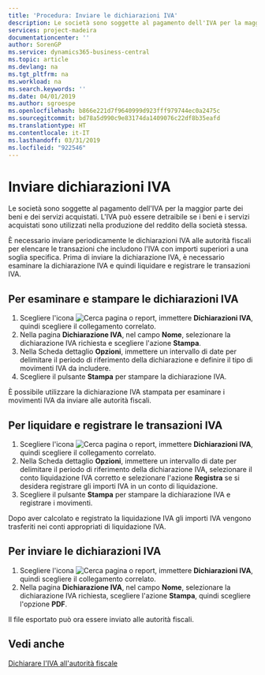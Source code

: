 ```yaml
---
title: 'Procedura: Inviare le dichiarazioni IVA'
description: Le società sono soggette al pagamento dell'IVA per la maggior parte dei beni e dei servizi acquistati. L'IVA può essere detraibile se i beni e i servizi acquistati sono utilizzati nella produzione del reddito della società stessa.
services: project-madeira
documentationcenter: ''
author: SorenGP
ms.service: dynamics365-business-central
ms.topic: article
ms.devlang: na
ms.tgt_pltfrm: na
ms.workload: na
ms.search.keywords: ''
ms.date: 04/01/2019
ms.author: sgroespe
ms.openlocfilehash: b866e221d7f9640999d923fff979744ec0a2475c
ms.sourcegitcommit: bd78a5d990c9e83174da1409076c22df8b35eafd
ms.translationtype: HT
ms.contentlocale: it-IT
ms.lasthandoff: 03/31/2019
ms.locfileid: "922546"
---
```

# <a name="submit-vat-statements"></a>Inviare dichiarazioni IVA
Le società sono soggette al pagamento dell'IVA per la maggior parte dei beni e dei servizi acquistati. L'IVA può essere detraibile se i beni e i servizi acquistati sono utilizzati nella produzione del reddito della società stessa.  

È necessario inviare periodicamente le dichiarazioni IVA alle autorità fiscali per elencare le transazioni che includono l'IVA con importi superiori a una soglia specifica. Prima di inviare la dichiarazione IVA, è necessario esaminare la dichiarazione IVA e quindi liquidare e registrare le transazioni IVA.  

## <a name="to-review-and-print-vat-statements"></a>Per esaminare e stampare le dichiarazioni IVA  

1.  Scegliere l'icona ![Cerca pagina o report](../../media/ui-search/search_small.png "Cerca pagina o report"), immettere **Dichiarazioni IVA**, quindi scegliere il collegamento correlato.  
2.  Nella pagina **Dichiarazione IVA**, nel campo **Nome**, selezionare la dichiarazione IVA richiesta e scegliere l'azione **Stampa**.  
3.  Nella Scheda dettaglio **Opzioni**, immettere un intervallo di date per delimitare il periodo di riferimento della dichiarazione e definire il tipo di movimenti IVA da includere.  
4.  Scegliere il pulsante **Stampa** per stampare la dichiarazione IVA.  

È possibile utilizzare la dichiarazione IVA stampata per esaminare i movimenti IVA da inviare alle autorità fiscali.  

## <a name="to-settle-and-post-vat-transactions"></a>Per liquidare e registrare le transazioni IVA  

1.  Scegliere l'icona ![Cerca pagina o report](../../media/ui-search/search_small.png "Cerca pagina o report"), immettere **Dichiarazioni IVA**, quindi scegliere il collegamento correlato.  
2.  Nella Scheda dettaglio **Opzioni**, immettere un intervallo di date per delimitare il periodo di riferimento della dichiarazione IVA, selezionare il conto liquidazione IVA corretto e selezionare l'azione **Registra** se si desidera registrare gli importi IVA in un conto di liquidazione.  
3.  Scegliere il pulsante **Stampa** per stampare la dichiarazione IVA e registrare i movimenti.  

Dopo aver calcolato e registrato la liquidazione IVA gli importi IVA vengono trasferiti nei conti appropriati di liquidazione IVA.  

## <a name="to-submit-vat-statements"></a>Per inviare le dichiarazioni IVA  

1.  Scegliere l'icona ![Cerca pagina o report](../../media/ui-search/search_small.png "Cerca pagina o report"), immettere **Dichiarazioni IVA**, quindi scegliere il collegamento correlato.  
2.  Nella pagina **Dichiarazione IVA**, nel campo **Nome**, selezionare la dichiarazione IVA richiesta, scegliere l'azione **Stampa**, quindi scegliere l'opzione **PDF**.  

Il file esportato può ora essere inviato alle autorità fiscali.  

## <a name="see-also"></a>Vedi anche  
 [Dichiarare l'IVA all'autorità fiscale](../../finance-how-report-vat.md)
